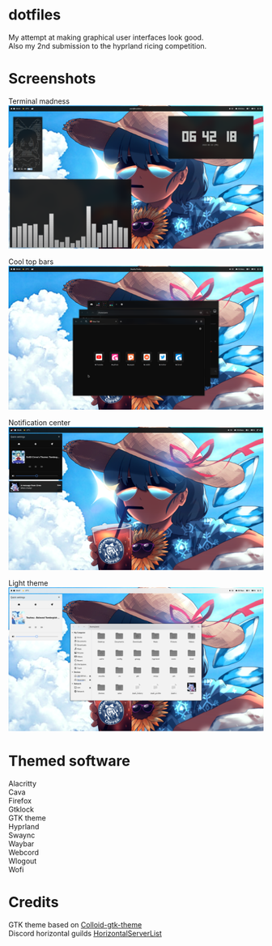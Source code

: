 # dotfiles
My attempt at making graphical user interfaces look good.<br>
Also my 2nd submission to the hyprland ricing competition.

# Screenshots
Terminal madness
![Console](https://github.com/AmirDahan/dotfiles/blob/main/screenshots/01.png "Terminally ill")

Cool top bars
![Headerbar stuff](https://github.com/AmirDahan/dotfiles/blob/main/screenshots/02.png "Blurry bars")

Notification center
![Controlcenter](https://github.com/AmirDahan/dotfiles/blob/main/screenshots/03.png "Notification center")

Light theme
![No](https://github.com/AmirDahan/dotfiles/blob/main/screenshots/04.png "You monster")

# Themed software
Alacritty<br>
Cava<br>
Firefox<br>
Gtklock<br>
GTK theme<br>
Hyprland<br>
Swaync<br>
Waybar<br>
Webcord<br>
Wlogout<br>
Wofi<br>

# Credits
GTK theme based on [Colloid-gtk-theme](https://github.com/vinceliuice/Colloid-gtk-theme)<br>
Discord horizontal guilds [HorizontalServerList](https://github.com/DiscordStyles/HorizontalServerList)<br>
